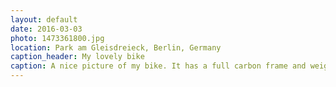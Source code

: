 ```yaml
---
layout: default
date: 2016-03-03
photo: 1473361800.jpg
location: Park am Gleisdreieck, Berlin, Germany
caption_header: My lovely bike
caption: A nice picture of my bike. It has a full carbon frame and weight only 8.5kg. Whenever I drive it, I have the feeling that the bike actually drives me!
---
```

